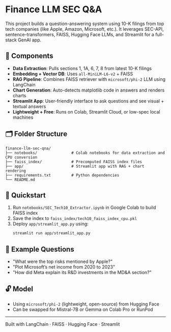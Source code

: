 # Finance LLM SEC Q&A

This project builds a question-answering system using 10-K filings from top tech companies (like Apple, Amazon, Microsoft, etc.). It leverages SEC-API, sentence-transformers, FAISS, Hugging Face LLMs, and Streamlit for a full-stack GenAI app.

## 🔧 Components

- **Data Extraction**: Pulls sections 1, 1A, 6, 7, 8 from latest 10-K filings
- **Embedding + Vector DB**: Uses `all-MiniLM-L6-v2` + FAISS
- **RAG Pipeline**: Combines FAISS retriever with `microsoft/phi-2` LLM using LangChain
- **Chart Generation**: Auto-detects matplotlib code in answers and renders charts
- **Streamlit App**: User-friendly interface to ask questions and see visual + textual answers
- **Lightweight + Free**: Runs on Colab, Streamlit Cloud, or low-spec local machines

## 🗂️ Folder Structure

```
finance-llm-sec-qna/
├── notebooks/               # Colab notebooks for data extraction and CPU conversion
├── faiss_index/             # Precomputed FAISS index files
├── app/                     # Streamlit app with RAG + chart rendering
├── requirements.txt         # Python dependencies
└── README.md
```

## 🚀 Quickstart

1. Run `notebooks/SEC_Tech10_Extractor.ipynb` in Google Colab to build FAISS index
2. Save the index to `faiss_index/tech10_faiss_index_cpu.pkl`
3. Deploy `app/streamlit_app.py` using:
   ```bash
   streamlit run app/streamlit_app.py
   ```

## 🧠 Example Questions

- "What were the top risks mentioned by Apple?"
- "Plot Microsoft’s net income from 2020 to 2023"
- "How did Meta explain its R&D investments in the MD&A section?"

## 🔓 Model

- Using `microsoft/phi-2` (lightweight, open-source) from Hugging Face
- Can be swapped for Mistral-7B or Gemma on Colab Pro or RunPod

---
Built with LangChain · FAISS · Hugging Face · Streamlit
